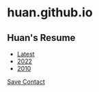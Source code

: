 # huan.github.io

## Huan's Resume

- [Latest](resumes/2023.html)
- [2022](resumes/2022.md)
- [2010](resumes/2010.md)

<a href="data:text/vcard;charset=utf-8,BEGIN:VCARD
VERSION:3.0
FN:Huan Li
ORG:PreAngel
TEL:+1(650)503-3788
EMAIL:huan@pre-angel.com
PHOTO;MEDIATYPE=image/jpeg:https://pre-angel.com/assets/peoples/huan-li/avatar.jpg
ADR:;;15303 Top of the Hill Ct;Los Gatos;CA;95032;USA
END:VCARD">Save Contact</a>
